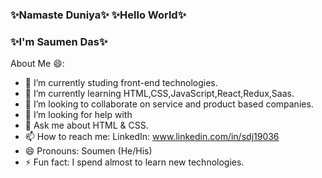 ### ✨Namaste Duniya✨ ✨Hello World✨ 
###            ✨I'm Saumen Das✨

About Me 😄:

- 🔭 I’m currently studing front-end technologies.
- 🌱 I’m currently learning HTML,CSS,JavaScript,React,Redux,Saas.
- 👯 I’m looking to collaborate on service and product based companies.
- 🤔 I’m looking for help with 
- 💬 Ask me about HTML & CSS.
- 📫 How to reach me: LinkedIn: www.linkedin.com/in/sdj19036
- 😄 Pronouns: Soumen (He/His)
- ⚡ Fun fact: I spend almost to learn new technologies.
